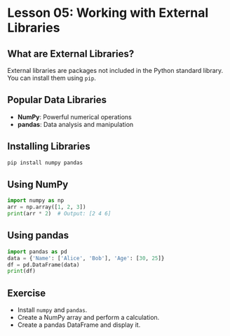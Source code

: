 # Lesson 05: Working with External Libraries

## What are External Libraries?
External libraries are packages not included in the Python standard library. You can install them using `pip`.

## Popular Data Libraries
- **NumPy**: Powerful numerical operations
- **pandas**: Data analysis and manipulation

## Installing Libraries
```bash
pip install numpy pandas
```

## Using NumPy
```python
import numpy as np
arr = np.array([1, 2, 3])
print(arr * 2)  # Output: [2 4 6]
```

## Using pandas
```python
import pandas as pd
data = {'Name': ['Alice', 'Bob'], 'Age': [30, 25]}
df = pd.DataFrame(data)
print(df)
```

## Exercise
- Install `numpy` and `pandas`.
- Create a NumPy array and perform a calculation.
- Create a pandas DataFrame and display it.
